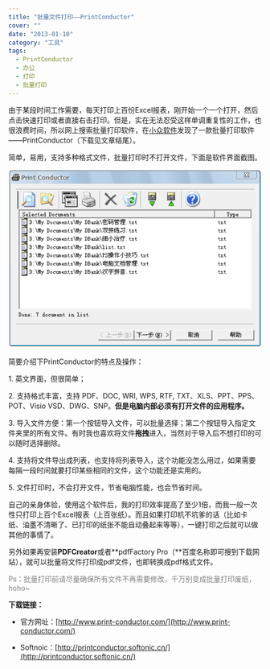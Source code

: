 ```yaml
---
title: "批量文件打印——PrintConductor"
cover: ""
date: "2013-01-10"
category: "工具"
tags:
  - PrintConductor
  - 办公
  - 打印
  - 批量打印
---
```


由于某段时间工作需要，每天打印上百份Excel报表，刚开始一个一个打开，然后点击快速打印或者直接右击打印。但是，实在无法忍受这样单调重复性的工作，也很浪费时间，所以网上搜索批量打印软件，在[小众软件](http://www.appinn.com "分享小巧、有趣、实用软件")发现了一款批量打印软件——PrintConductor（下载见文章结尾）。

简单，易用，支持多种格式文件，批量打印时不打开文件，下面是软件界面截图。

![软件界面](/uploads/2013/01/printconductor.bmp "PrintConductor")

简要介绍下PrintConductor的特点及操作：

1\. 英文界面，但很简单；

2\. 支持格式丰富，支持 PDF、DOC, WRI, WPS, RTF, TXT、XLS、PPT、PPS、 POT、Visio VSD、DWG、SNP。**但是电脑内部必须有打开文件的应用程序。**

3\. 导入文件方便：第一个按钮导入文件，可以批量选择；第二个按钮导入指定文件夹里的所有文件。有时我也喜欢将文件**拖拽**进入，当然对于导入后不想打印的可以随时选择删除。

4\. 支持将文件导出成列表，也支持将列表导入，这个功能没怎么用过，如果需要每隔一段时间就要打印某些相同的文件，这个功能还是实用的。

5\. 文件打印时，不会打开文件，节省电脑性能，也会节省时间。

自己的亲身体验，使用这个软件后，我的打印效率提高了至少1倍，而我一般一次性只打印上百个Excel报表（上百张纸）。而且如果打印机不坑爹的话（比如卡纸、油墨不清晰了、已打印的纸张不能自动叠起来等等），一键打印之后就可以做其他的事情了。

另外如果再安装**PDFCreator**或者**pdfFactory Pro（**百度名称即可搜到下载网站），就可以批量将文件打印成pdf文件，也即转换成pdf格式文件。

<span style="color: #808080;">Ps：批量打印前请尽量确保所有文件不再需要修改，千万别变成批量打印废纸，hoho~</span>


**下载链接：**

* 官方网址：[http://www.print-conductor.com/](http://www.print-conductor.com/)

* Softnoic：[http://printconductor.softonic.cn/](http://printconductor.softonic.cn/)
